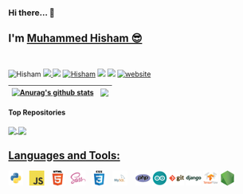 ### Hi there... 👋
## I'm <a href="https://muhdhisham.netlify.app" target="_blank">Muhammed Hisham 😎</a>

<br/>

![Hisham](https://komarev.com/ghpvc/?username=muhdhisham&color=green&style=flat&label=PROFILE+VIEWS) <a href="mailto:muhdhisham034@gmail.com"><img src="https://img.shields.io/badge/Gmail-D14836?style=for-the-badge&logo=gmail&logoColor=white&style=flat" /> <a href="https://instagram.com/__the_protagonist"><img src="https://img.shields.io/badge/@__the_protagonist%20-%23E4405F.svg?&style=for-the-badge&logo=Instagram&logoColor=white&style=flat"/></a> <a href="https://facebook.com/muhdhishamv">![Hisham](https://img.shields.io/badge/Facebook-1877F2?style=for-the-badge&logo=facebook&logoColor=white&style=flat)</a> 
  <a href="https://linkedin.com/in/muhdhishamv"><img src="https://img.shields.io/badge/linkedin%20-%230077B5.svg?&style=for-the-badge&logo=linkedin&logoColor=white&style=flat"/></a>
</a><a href="https://twitter.com/muhdhishamv"><img src="https://img.shields.io/badge/@muhdhisham_v%20-%231DA1F2.svg?&style=for-the-badge&logo=Twitter&logoColor=white&style=flat"/></a>
</a>
<a href="https://muhdhisham.netlify.app/"><img src="https://img.shields.io/static/v1?label=&labelColor=505050&message=website&color=%230076D6&style=flat&logo=google-chrome&logoColor=%230076D6" alt="website"/></a>



| <a href="https://github.com/anuraghazra/github-readme-stats"><img align="center" src="https://github-readme-stats.vercel.app/api?username=muhdhisham&show_icons=true&include_all_commits=true&theme=yeblu&hide_border=true" alt="Anurag's github stats" /></a> | <a href="https://github.com/anuraghazra/github-readme-stats"><img align="center" src="https://github-readme-stats.vercel.app/api/top-langs/?username=muhdhisham&layout=compact&theme=yeblu&hide_border=true" /></a> |
| ------------- | ------------- |

#### Top Repositories


<a href="https://github.com/muhdhisham/Get-It-Done-TODO-App">
  <img align="center" src="https://github-readme-stats.vercel.app/api/pin/?username=muhdhisham&repo=Get-It-Done-TODO-App&theme=yeblu" />
</a>
<a href="https://github.com/muhdhisham/MyPortfolioWebsite">
  <img align="center" src="https://github-readme-stats.vercel.app/api/pin/?username=muhdhisham&repo=MyPortfolioWebsite&theme=yeblu" />
</a>

## <u> **Languages and Tools:** </u>

<code><img height="30" src="https://raw.githubusercontent.com/github/explore/80688e429a7d4ef2fca1e82350fe8e3517d3494d/topics/python/python.png"></code>&nbsp;&nbsp;
<code><img height="30" src="https://raw.githubusercontent.com/github/explore/80688e429a7d4ef2fca1e82350fe8e3517d3494d/topics/javascript/javascript.png"></code>&nbsp;&nbsp;
<code><img height="30" src="https://raw.githubusercontent.com/github/explore/80688e429a7d4ef2fca1e82350fe8e3517d3494d/topics/html/html.png"></code>&nbsp;&nbsp;
<code><img height="30" src="https://raw.githubusercontent.com/github/explore/80688e429a7d4ef2fca1e82350fe8e3517d3494d/topics/sass/sass.png"></code>&nbsp;&nbsp;
<code><img height="30" src="https://raw.githubusercontent.com/github/explore/80688e429a7d4ef2fca1e82350fe8e3517d3494d/topics/css/css.png"></code>&nbsp;&nbsp;
<code><img height="30" src="https://raw.githubusercontent.com/github/explore/80688e429a7d4ef2fca1e82350fe8e3517d3494d/topics/mysql/mysql.png"></code> &nbsp;&nbsp;
<code><img height="30" src="https://raw.githubusercontent.com/github/explore/80688e429a7d4ef2fca1e82350fe8e3517d3494d/topics/php/php.png"></code> 
<code><img height="30" src="https://raw.githubusercontent.com/github/explore/80688e429a7d4ef2fca1e82350fe8e3517d3494d/topics/arduino/arduino.png"></code> 
<code><img height="30" src="https://raw.githubusercontent.com/github/explore/80688e429a7d4ef2fca1e82350fe8e3517d3494d/topics/git/git.png"></code>
<code><img height="30" src="https://raw.githubusercontent.com/github/explore/80688e429a7d4ef2fca1e82350fe8e3517d3494d/topics/django/django.png"></code>
<code><img height="30" src="https://raw.githubusercontent.com/github/explore/80688e429a7d4ef2fca1e82350fe8e3517d3494d/topics/tensorflow/tensorflow.png"></code>
<code><img height="30" src="https://raw.githubusercontent.com/github/explore/80688e429a7d4ef2fca1e82350fe8e3517d3494d/topics/nodejs/nodejs.png"></code>


<!--

**muhdhisham/muhdhisham** is a ✨ _special_ ✨ repository because its `README.md` (this file) appears on your GitHub profile.

Here are some ideas to get you started:

- 🔭 I’m currently working on ...
- 🌱 I’m currently learning ...
- 👯 I’m looking to collaborate on ...
- 🤔 I’m looking for help with ...
- 💬 Ask me about ...
- 📫 How to reach me: ...
- 😄 Pronouns: ...
- ⚡ Fun fact: ...
-->
